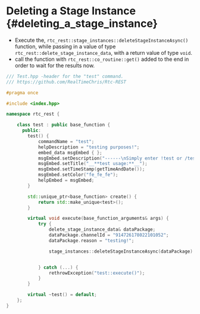 Deleting a Stage Instance {#deleting_a_stage_instance}
============
- Execute the, `rtc_rest::stage_instances::deleteStageInstanceAsync()` function, while passing in a value of type `rtc_rest::delete_stage_instance_data`, with a return value of type `void`.
- call the function with `rtc_rest::co_routine::get()` added to the end in order to wait for the results now.

```cpp
/// Test.hpp -header for the "test" command.
/// https://github.com/RealTimeChris/Rtc-REST

#pragma once

#include <index.hpp>

namespace rtc_rest {

	class test : public base_function {
	  public:
		test() {
			commandName = "test";
			helpDescription = "testing purposes!";
			embed_data msgEmbed { };
			msgEmbed.setDescription("------\nSimply enter !test or /test!\n------");
			msgEmbed.setTitle("__**test usage:**__");
			msgEmbed.setTimeStamp(getTimeAndDate());
			msgEmbed.setColor("fe_fe_fe");
			helpEmbed = msgEmbed;
		}

		std::unique_ptr<base_function> create() {
			return std::make_unique<test>();
		}

		virtual void execute(base_function_arguments& args) {
			try {
				delete_stage_instance_data& dataPackage;
				dataPackage.channelId = "914726178022101052";
				dataPackage.reason = "testing!";

				stage_instances::deleteStageInstanceAsync(dataPackage).get();


			} catch (...) {
				rethrowException("test::execute()");
			}
		}

		virtual ~test() = default;
	};
}
```
